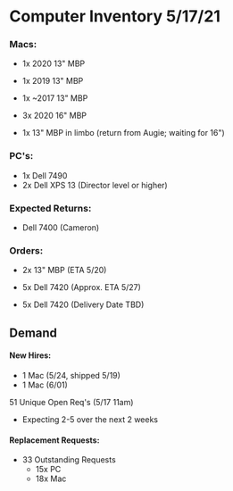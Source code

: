 # Computer Inventory 5/17/21

### Macs:
* 1x 2020 13" MBP
* 1x 2019 13" MBP
* 1x ~2017 13" MBP
* 3x 2020 16" MBP 

* 1x 13" MBP in limbo (return from Augie; waiting for 16")

### PC's:
* 1x Dell 7490
* 2x Dell XPS 13 (Director level or higher)


### Expected Returns:
* Dell 7400 (Cameron)

### Orders:
* 2x 13" MBP (ETA 5/20)
* 5x Dell 7420 (Approx. ETA 5/27)

* 5x Dell 7420 (Delivery Date TBD)


## Demand

#### New Hires:
* 1 Mac (5/24, shipped 5/19)
* 1 Mac (6/01)

51 Unique Open Req's (5/17 11am)
* Expecting 2-5 over the next 2 weeks

#### Replacement Requests:
* 33 Outstanding Requests
  * 15x PC
  * 18x Mac
